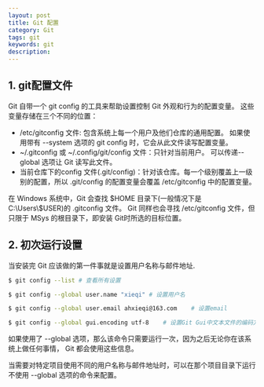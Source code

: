```yaml
---
layout: post
title: Git 配置
category: Git
tags: git
keywords: git
description:
---
```


## 1. git配置文件

Git 自带一个 git config 的工具来帮助设置控制 Git 外观和行为的配置变量。
这些变量存储在三个不同的位置：
- /etc/gitconfig 文件: 包含系统上每一个用户及他们仓库的通用配置。 如果使用带有 --system 选项的 git config 时，它会从此文件读写配置变量。
- ~/.gitconfig 或 ~/.config/git/config 文件：只针对当前用户。 可以传递--global 选项让 Git 读写此文件。
- 当前仓库下的config 文件(.git/config)：针对该仓库。每一个级别覆盖上一级别的配置，所以 .git/config 的配置变量会覆盖 /etc/gitconfig 中的配置变量。

在 Windows 系统中，Git 会查找 \$HOME 目录下(一般情况下是 C:\Users\\$USER)的 .gitconfig 文件。 Git 同样也会寻找 /etc/gitconfig 文件，但只限于 MSys 的根目录下，即安装 Git时所选的目标位置。

## 2. 初次运行设置

当安装完 Git 应该做的第一件事就是设置用户名称与邮件地址.
```bash
$ git config --list # 查看所有设置

$ git config --global user.name "xieqi" # 设置用户名

$ git config --global user.email ahxieqi@163.com    # 设置email

$ git config --global gui.encoding utf-8    # 设置Git Gui中文本文件的编码方式
```
如果使用了 --global 选项，那么该命令只需要运行一次，因为之后无论你在该系统上做任何事情， Git 都会使用这些信息。

当需要对特定项目使用不同的用户名称与邮件地址时，可以在那个项目目录下运行不使用 --global 选项的命令来配置。